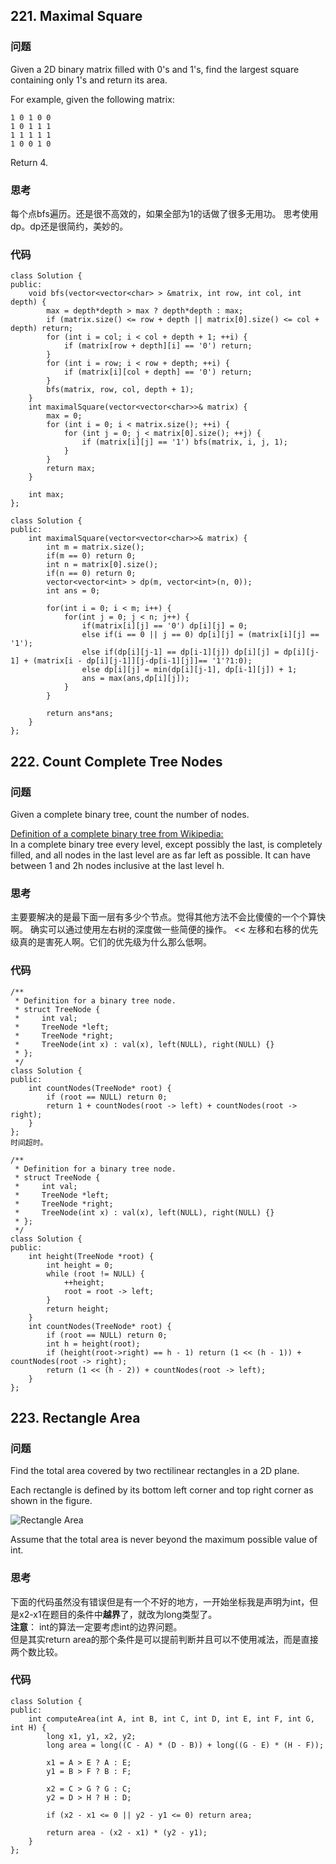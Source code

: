 ## 221. Maximal Square

### 问题

Given a 2D binary matrix filled with 0's and 1's, find the largest square containing only 1's and return its area.

For example, given the following matrix:
```
1 0 1 0 0
1 0 1 1 1
1 1 1 1 1
1 0 0 1 0
```
Return 4.

### 思考
每个点bfs遍历。还是很不高效的，如果全部为1的话做了很多无用功。
思考使用dp。dp还是很简约，美妙的。

### 代码

```
class Solution {
public:
    void bfs(vector<vector<char> > &matrix, int row, int col, int depth) {
        max = depth*depth > max ? depth*depth : max;
        if (matrix.size() <= row + depth || matrix[0].size() <= col + depth) return;
        for (int i = col; i < col + depth + 1; ++i) {
            if (matrix[row + depth][i] == '0') return;
        }
        for (int i = row; i < row + depth; ++i) {
            if (matrix[i][col + depth] == '0') return;
        }
        bfs(matrix, row, col, depth + 1);
    }
    int maximalSquare(vector<vector<char>>& matrix) {
        max = 0;
        for (int i = 0; i < matrix.size(); ++i) {
            for (int j = 0; j < matrix[0].size(); ++j) {
                if (matrix[i][j] == '1') bfs(matrix, i, j, 1);
            }
        }
        return max;
    }
    
    int max;
};

class Solution {
public:
    int maximalSquare(vector<vector<char>>& matrix) {
        int m = matrix.size();
        if(m == 0) return 0;
        int n = matrix[0].size();
        if(n == 0) return 0;
        vector<vector<int> > dp(m, vector<int>(n, 0));
        int ans = 0;
        
        for(int i = 0; i < m; i++) {
            for(int j = 0; j < n; j++) {
                if(matrix[i][j] == '0') dp[i][j] = 0;
                else if(i == 0 || j == 0) dp[i][j] = (matrix[i][j] == '1');
                else if(dp[i][j-1] == dp[i-1][j]) dp[i][j] = dp[i][j-1] + (matrix[i - dp[i][j-1]][j-dp[i-1][j]]== '1'?1:0);
                else dp[i][j] = min(dp[i][j-1], dp[i-1][j]) + 1;
                ans = max(ans,dp[i][j]);
            }
        }
        
        return ans*ans;   
    }
};

```


## 222. Count Complete Tree Nodes

### 问题

Given a complete binary tree, count the number of nodes.

[Definition of a complete binary tree from Wikipedia:](https://en.wikipedia.org/wiki/Binary_tree#Types_of_binary_trees)    
In a complete binary tree every level, except possibly the last, is completely filled, and all nodes in the last level are as far left as possible. It can have between 1 and 2h nodes inclusive at the last level h.

### 思考
主要要解决的是最下面一层有多少个节点。觉得其他方法不会比傻傻的一个个算快啊。
确实可以通过使用左右树的深度做一些简便的操作。
<< 左移和右移的优先级真的是害死人啊。它们的优先级为什么那么低啊。

### 代码

```
/**
 * Definition for a binary tree node.
 * struct TreeNode {
 *     int val;
 *     TreeNode *left;
 *     TreeNode *right;
 *     TreeNode(int x) : val(x), left(NULL), right(NULL) {}
 * };
 */
class Solution {
public:
    int countNodes(TreeNode* root) {
        if (root == NULL) return 0;
        return 1 + countNodes(root -> left) + countNodes(root -> right);
    }
};
时间超时。

/**
 * Definition for a binary tree node.
 * struct TreeNode {
 *     int val;
 *     TreeNode *left;
 *     TreeNode *right;
 *     TreeNode(int x) : val(x), left(NULL), right(NULL) {}
 * };
 */
class Solution {
public:
    int height(TreeNode *root) {
        int height = 0;
        while (root != NULL) {
            ++height;
            root = root -> left;
        }
        return height;
    }
    int countNodes(TreeNode* root) {
        if (root == NULL) return 0;
        int h = height(root);
        if (height(root->right) == h - 1) return (1 << (h - 1)) + countNodes(root -> right);
        return (1 << (h - 2)) + countNodes(root -> left);
    }
};

```


## 223. Rectangle Area

### 问题
Find the total area covered by two rectilinear rectangles in a 2D plane.

Each rectangle is defined by its bottom left corner and top right corner as shown in the figure.

![Rectangle Area](https://leetcode.com/static/images/problemset/rectangle_area.png)

Assume that the total area is never beyond the maximum possible value of int.
### 思考
下面的代码虽然没有错误但是有一个不好的地方，一开始坐标我是声明为int，但是x2-x1在题目的条件中**越界**了，就改为long类型了。   
**注意**：
int的算法一定要考虑int的边界问题。   
但是其实return area的那个条件是可以提前判断并且可以不使用减法，而是直接两个数比较。

### 代码

```
class Solution {
public:
    int computeArea(int A, int B, int C, int D, int E, int F, int G, int H) {
        long x1, y1, x2, y2;
        long area = long((C - A) * (D - B)) + long((G - E) * (H - F));
        
        x1 = A > E ? A : E;
        y1 = B > F ? B : F;
        
        x2 = C > G ? G : C;
        y2 = D > H ? H : D;
        
        if (x2 - x1 <= 0 || y2 - y1 <= 0) return area;
        
        return area - (x2 - x1) * (y2 - y1);
    }
};

```



